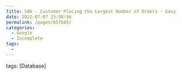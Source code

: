 ```yaml
---
title: 586 - Customer Placing the Largest Number of Orders - Easy
date: 2022-07-07 23:58:58
permalink: /pages/b57b85/
categories:
  - Google
  - Incomplete
tags:
  - 
---
```

tags: [Database]